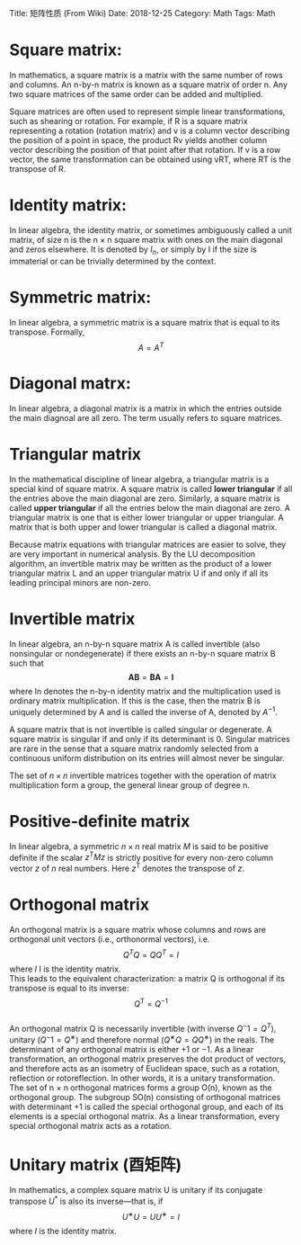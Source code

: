 Title: 矩阵性质 (From Wiki)
Date: 2018-12-25
Category: Math
Tags: Math

# Square matrix:
In mathematics, a square matrix is a matrix with the same number of rows and columns. An n-by-n matrix is known as a square matrix of order n. Any two square matrices of the same order can be added and multiplied.

Square matrices are often used to represent simple linear transformations, such as shearing or rotation. For example, if R is a square matrix representing a rotation (rotation matrix) and v is a column vector describing the position of a point in space, the product Rv yields another column vector describing the position of that point after that rotation. If v is a row vector, the same transformation can be obtained using vRT, where RT is the transpose of R.

# Identity matrix:
In linear algebra, the identity matrix, or sometimes ambiguously called a unit matrix, of size n is the n × n square matrix with ones on the main diagonal and zeros elsewhere.  It is denoted by $I_n$, or simply by I if the size is immaterial or can be trivially determined by the context.

# Symmetric matrix:
In linear algebra, a symmetric matrix is a square matrix that is equal to its transpose. Formally,$$A = A^T$$

# Diagonal matrx:
In linear algebra, a diagonal matrix is a matrix in which the entries outside the main diagnoal are all zero. The term usually refers to square matrices.

# Triangular matrix
In the mathematical discipline of linear algebra, a triangular matrix is a special kind of square matrix. A square matrix is called **lower triangular** if all the entries above the main diagonal are zero. Similarly, a square matrix is called **upper triangular** if all the entries below the main diagonal are zero. A triangular matrix is one that is either lower triangular or upper triangular. A matrix that is both upper and lower triangular is called a diagonal matrix.

Because matrix equations with triangular matrices are easier to solve, they are very important in numerical analysis. By the LU decomposition algorithm, an invertible matrix may be written as the product of a lower triangular matrix L and an upper triangular matrix U if and only if all its leading principal minors are non-zero.

# Invertible matrix
In linear algebra, an n-by-n square matrix A is called invertible (also nonsingular or nondegenerate) if there exists an n-by-n square matrix B such that
$$\mathbf {AB} =\mathbf {BA} =\mathbf {I}$$
where In denotes the n-by-n identity matrix and the multiplication used is ordinary matrix multiplication. If this is the case, then the matrix B is uniquely determined by A and is called the inverse of A, denoted by $A^{−1}$.

A square matrix that is not invertible is called singular or degenerate. A square matrix is singular if and only if its determinant is 0. Singular matrices are rare in the sense that a square matrix randomly selected from a continuous uniform distribution on its entries will almost never be singular.

The set of $n × n$ invertible matrices together with the operation of matrix multiplication form a group, the general linear group of degree n.

# Positive-definite matrix
In linear algebra, a symmetric $n × n$ real matrix $M$ is said to be positive definite if the scalar $z^{\textsf {T}}Mz$ is strictly positive for every non-zero column vector $z$ of $n$ real numbers. Here $z^{\textsf {T}}$ denotes the transpose of $z$.

# Orthogonal matrix
An orthogonal matrix is a square matrix whose columns and rows are orthogonal unit vectors (i.e., orthonormal vectors), i.e.
    $$Q^TQ=QQ^T = I$$
where $I$ I is the identity matrix.  
This leads to the equivalent characterization: a matrix Q is orthogonal if its transpose is equal to its inverse:
$$Q^{\mathrm {T} }=Q^{-1}$$  
An orthogonal matrix Q is necessarily invertible (with inverse $Q^−1 = Q^T$), unitary ($Q^−1 = Q^∗$) and therefore normal ($Q^∗Q = QQ^∗$) in the reals. The determinant of any orthogonal matrix is either +1 or −1. As a linear transformation, an orthogonal matrix preserves the dot product of vectors, and therefore acts as an isometry of Euclidean space, such as a rotation, reflection or rotoreflection. In other words, it is a unitary transformation.  
The set of n × n orthogonal matrices forms a group O(n), known as the orthogonal group. The subgroup SO(n) consisting of orthogonal matrices with determinant +1 is called the special orthogonal group, and each of its elements is a special orthogonal matrix. As a linear transformation, every special orthogonal matrix acts as a rotation. 

# Unitary matrix (酉矩阵)
In mathematics, a complex square matrix U is unitary if its conjugate transpose $U^*$ is also its inverse—that is, if
$$U^∗ U = U U^∗ = I$$
where $I$ is the identity matrix. 

